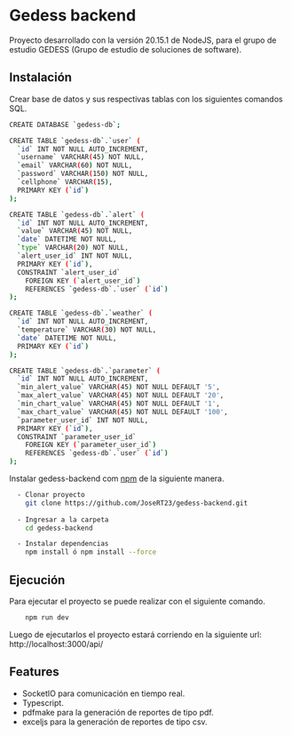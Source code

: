 
# Gedess backend

Proyecto desarrollado con la versión 20.15.1 de NodeJS, para el grupo de estudio GEDESS (Grupo de estudio de soluciones de software).

## Instalación

Crear base de datos y sus respectivas tablas con los siguientes comandos SQL.

```bash
CREATE DATABASE `gedess-db`;

CREATE TABLE `gedess-db`.`user` (
  `id` INT NOT NULL AUTO_INCREMENT,
  `username` VARCHAR(45) NOT NULL,
  `email` VARCHAR(60) NOT NULL,
  `password` VARCHAR(150) NOT NULL,
  `cellphone` VARCHAR(15),
  PRIMARY KEY (`id`)
);

CREATE TABLE `gedess-db`.`alert` (
  `id` INT NOT NULL AUTO_INCREMENT,
  `value` VARCHAR(45) NOT NULL,
  `date` DATETIME NOT NULL,
  `type` VARCHAR(20) NOT NULL,
  `alert_user_id` INT NOT NULL,
  PRIMARY KEY (`id`),
  CONSTRAINT `alert_user_id`
    FOREIGN KEY (`alert_user_id`)
    REFERENCES `gedess-db`.`user` (`id`)
);

CREATE TABLE `gedess-db`.`weather` (
  `id` INT NOT NULL AUTO_INCREMENT,
  `temperature` VARCHAR(30) NOT NULL,
  `date` DATETIME NOT NULL,
  PRIMARY KEY (`id`)
);

CREATE TABLE `gedess-db`.`parameter` (
  `id` INT NOT NULL AUTO_INCREMENT,
  `min_alert_value` VARCHAR(45) NOT NULL DEFAULT '5',
  `max_alert_value` VARCHAR(45) NOT NULL DEFAULT '20',
  `min_chart_value` VARCHAR(45) NOT NULL DEFAULT '1',
  `max_chart_value` VARCHAR(45) NOT NULL DEFAULT '100',
  `parameter_user_id` INT NOT NULL,
  PRIMARY KEY (`id`),
  CONSTRAINT `parameter_user_id`
    FOREIGN KEY (`parameter_user_id`)
    REFERENCES `gedess-db`.`user` (`id`)
);  
```

Instalar gedess-backend com [npm](https://www.npmjs.com/) de la siguiente manera.

```bash
  - Clonar proyecto
    git clone https://github.com/JoseRT23/gedess-backend.git
  
  - Ingresar a la carpeta
    cd gedess-backend

  - Instalar dependencias
    npm install ó npm install --force 
```

## Ejecución

Para ejecutar el proyecto se puede realizar con el siguiente comando.

```bash
    npm run dev
```

Luego de ejecutarlos el proyecto estará corriendo en la siguiente url: http://localhost:3000/api/
## Features

- SocketIO para comunicación en tiempo real.
- Typescript.
- pdfmake para la generación de reportes de tipo pdf.
- exceljs para la generación de reportes de tipo csv.
